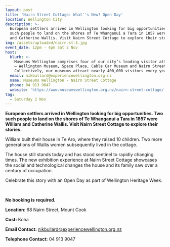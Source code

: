 ```yaml
---
layout: post
title: 'Nairn Street Cottage: What''s New? Open Day'
location: Wellington City
description: >-
  European settlers arrived in Wellington looking for big opportunities. Two
  such people to land on the shores of Te Whanganui a Tara in 1857 were William
  and Catherine Wallis. Visit Nairn Street Cottage to explore their stories.
img: /assets/uploaded/nairn-st-1.jpg
event_date: 12pm - 4pm Sat 2 Nov
host:
  blurb: >-
    Museums Wellington comprises four of our city’s leading visitor attractions
    – Wellington Museum, Space Place, Cable Car Museum and Nairn Street Cottage.
    Collectively, our museums attract nearly 400,000 visitors every year.
  email: nikbullard@experiencewellington.org.nz
  name: Museums Wellington - Nairn Street Cottage
  phone: 04 913 9047
  website: 'https://www.museumswellington.org.nz/nairn-street-cottage/'
tag:
  - Saturday 2 Nov
---
```

**European settlers arrived in Wellington looking for big opportunities. Two such people to land on the shores of Te Whanganui a Tara in 1857 were William and Catherine Wallis. Visit Nairn Street Cottage to explore their stories.** 

William built their house in Te Aro, where they raised 10 children. Two more generations of Wallis women subsequently lived in the cottage. 

The house still stands today and has stood sentinel to rapidly changing times. The new exhibition experience at Nairn Street Cottage showcases the social and technological changes the house and its family saw over a century of occupation.

Celebrate this story with an Open Day as part of Wellington Heritage Week.

<br>

**No booking is required.** 

**Location**: 68 Nairn Street, Mount Cook

**Cost:** Koha

**Email Contact:** nikbullard@experiencewellington.org.nz

**Telephone Contact:** 04 913 9047
